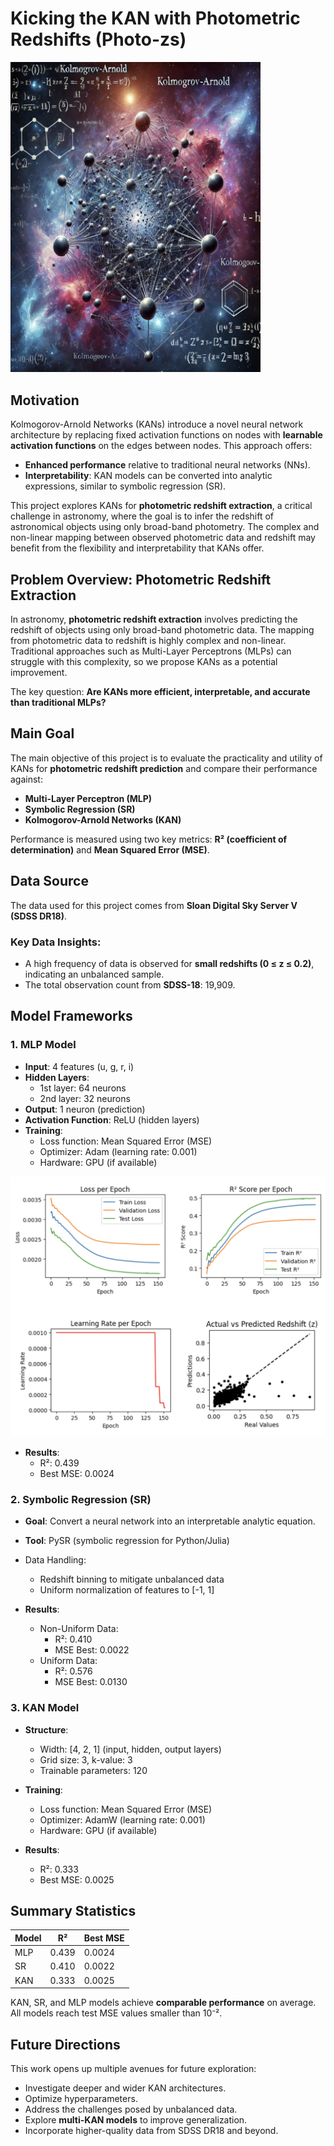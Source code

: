 # Kicking the KAN with Photometric Redshifts (Photo-zs)

<p align="left">
  <img src="images/KAN.png" width="400">
</p>

## Motivation

Kolmogorov-Arnold Networks (KANs) introduce a novel neural network architecture by replacing fixed activation functions on nodes with **learnable activation functions** on the edges between nodes. This approach offers:

- **Enhanced performance** relative to traditional neural networks (NNs).
- **Interpretability**: KAN models can be converted into analytic expressions, similar to symbolic regression (SR).

This project explores KANs for **photometric redshift extraction**, a critical challenge in astronomy, where the goal is to infer the redshift of astronomical objects using only broad-band photometry. The complex and non-linear mapping between observed photometric data and redshift may benefit from the flexibility and interpretability that KANs offer.

## Problem Overview: Photometric Redshift Extraction

In astronomy, **photometric redshift extraction** involves predicting the redshift of objects using only broad-band photometric data. The mapping from photometric data to redshift is highly complex and non-linear. Traditional approaches such as Multi-Layer Perceptrons (MLPs) can struggle with this complexity, so we propose KANs as a potential improvement.

The key question: **Are KANs more efficient, interpretable, and accurate than traditional MLPs?**

## Main Goal

The main objective of this project is to evaluate the practicality and utility of KANs for **photometric redshift prediction** and compare their performance against:

- **Multi-Layer Perceptron (MLP)**
- **Symbolic Regression (SR)**
- **Kolmogorov-Arnold Networks (KAN)**

Performance is measured using two key metrics: **R² (coefficient of determination)** and **Mean Squared Error (MSE)**.

## Data Source

The data used for this project comes from **Sloan Digital Sky Server V (SDSS DR18)**.

### Key Data Insights:

- A high frequency of data is observed for **small redshifts (0 ≤ z ≤ 0.2)**, indicating an unbalanced sample.
- The total observation count from **SDSS-18**: 19,909.

## Model Frameworks

### 1. **MLP Model**

- **Input**: 4 features (u, g, r, i)
- **Hidden Layers**: 
  - 1st layer: 64 neurons
  - 2nd layer: 32 neurons
- **Output**: 1 neuron (prediction)
- **Activation Function**: ReLU (hidden layers)
- **Training**:
  - Loss function: Mean Squared Error (MSE)
  - Optimizer: Adam (learning rate: 0.001)
  - Hardware: GPU (if available)

<p align="left">
  <img src="images/MLP_r.png" width="600">
</p>
  
- **Results**:
  - R²: 0.439
  - Best MSE: 0.0024

### 2. **Symbolic Regression (SR)**

- **Goal**: Convert a neural network into an interpretable analytic equation.
- **Tool**: PySR (symbolic regression for Python/Julia)
  
- Data Handling:
  - Redshift binning to mitigate unbalanced data
  - Uniform normalization of features to [-1, 1]

- **Results**:
  - Non-Uniform Data:
    - R²: 0.410
    - MSE Best: 0.0022
  - Uniform Data:
    - R²: 0.576
    - MSE Best: 0.0130
  
### 3. **KAN Model**

- **Structure**:
  - Width: [4, 2, 1] (input, hidden, output layers)
  - Grid size: 3, k-value: 3
  - Trainable parameters: 120
- **Training**:
  - Loss function: Mean Squared Error (MSE)
  - Optimizer: AdamW (learning rate: 0.001)
  - Hardware: GPU (if available)

- **Results**:
  - R²: 0.333
  - Best MSE: 0.0025

## Summary Statistics

| Model  | R²   | Best MSE  |
|--------|------|-----------|
| MLP    | 0.439| 0.0024    |
| SR     | 0.410| 0.0022    |
| KAN    | 0.333| 0.0025    |

KAN, SR, and MLP models achieve **comparable performance** on average. All models reach test MSE values smaller than 10⁻².

## Future Directions

This work opens up multiple avenues for future exploration:

- Investigate deeper and wider KAN architectures.
- Optimize hyperparameters.
- Address the challenges posed by unbalanced data.
- Explore **multi-KAN models** to improve generalization.
- Incorporate higher-quality data from SDSS DR18 and beyond.
